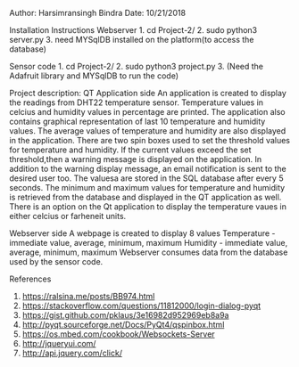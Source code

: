 Author: Harsimransingh  Bindra
Date: 10/21/2018

Installation Instructions
  Webserver
    1. cd Project-2/
    2. sudo python3 server.py
    3. need MYSqlDB installed on the platform(to access the database)

  Sensor code
    1. cd Project-2/
    2. sudo python3 project.py
    3. (Need the Adafruit library and MYSqlDB to run the code)

Project description: 
QT Application side
An application is created to display the readings from DHT22 temperature sensor. Temperature values in celcius and humidity values in percentage are printed. The application also contains graphical representation of last 10 temperature and humidity values. The average values of temperature and humidity are also displayed in the application. There are two spin boxes used to set the threshold values for temperature and humidity. If the current values exceed the set threshold,then a warning message is displayed on the application. In addition to the warning display message, an email notification is sent to the desired user too. The valuesa are stored in the SQL database after every 5 seconds. The minimum and maximum values for temperature and humidity is retrieved from the database and displayed in the QT application as well. There is an option on the Qt application to display the temperature vaues in either celcius or farheneit units.

Webserver side
A webpage is created to display 8 values
  Temperature - immediate value, average, minimum, maximum
  Humidity - immediate value, average, minimum, maximum
Webserver consumes data from the database used by the sensor code.

References
  1. https://ralsina.me/posts/BB974.html
  2. https://stackoverflow.com/questions/11812000/login-dialog-pyqt
  3. https://gist.github.com/pklaus/3e16982d952969eb8a9a
  4. http://pyqt.sourceforge.net/Docs/PyQt4/qspinbox.html
  5. https://os.mbed.com/cookbook/Websockets-Server
  6. http://jqueryui.com/
  7. http://api.jquery.com/click/
  


